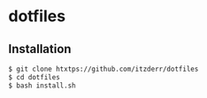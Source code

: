 # dotfiles
 
## Installation
```bash
$ git clone htxtps://github.com/itzderr/dotfiles
$ cd dotfiles
$ bash install.sh
```
